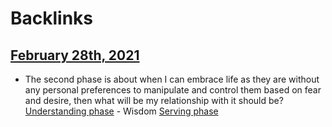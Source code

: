 
# Backlinks
## [February 28th, 2021](<February 28th, 2021.md>)
- The second phase is about when I can embrace life as they are without any personal preferences to manipulate and control them based on fear and desire, then what will be my relationship with it should be? [Understanding phase](<Understanding phase.md>) - Wisdom [Serving phase](<Serving phase.md>)

